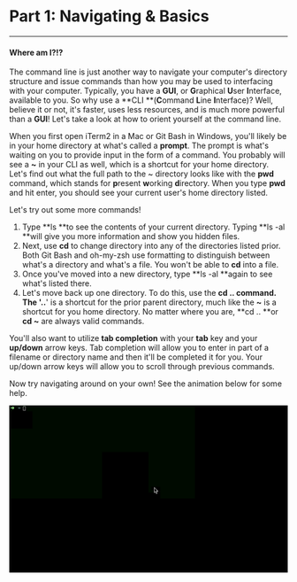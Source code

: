 # Part 1: Navigating & Basics

---

#### Where am I?!?

The command line is just another way to navigate your computer's directory structure and issue commands than how you may be used to interfacing with your computer. Typically, you have a **GUI**, or **G**raphical **U**ser **I**nterface, available to you. So why use a **CLI **\(**C**ommand **L**ine **I**nterface\)? Well, believe it or not, it's faster, uses less resources, and is much more powerful than a **GUI**! Let's take a look at how to orient yourself at the command line.

When you first open iTerm2 in a Mac or Git Bash in Windows, you'll likely be in your home directory at what's called a **prompt**. The prompt is what's waiting on you to provide input in the form of a command. You probably will see a **~** in your CLI as well, which is a shortcut for your home directory. Let's find out what the full path to the ~ directory looks like with the **pwd** command, which stands for **p**resent **w**orking **d**irectory. When you type **pwd** and hit enter, you should see your current user's home directory listed.

Let's try out some more commands!

1. Type **ls **to see the contents of your current directory. Typing **ls -al **will give you more information and show you hidden files.
2. Next, use **cd** to change directory into any of the directories listed prior. Both Git Bash and oh-my-zsh use formatting to distinguish between what's a directory and what's a file. You won't be able to **cd** into a file.
3. Once you've moved into a new directory, type **ls -al **again to see what's listed there.
4. Let's move back up one directory. To do this, use the **cd .. **command. The '**..**' is a shortcut for the prior parent directory, much like the **~** is a shortcut for you home directory. No matter where you are, **cd .. **or **cd ~** are always valid commands.

You'll also want to utilize **tab completion** with your **tab** key and your **up/down** arrow keys. Tab completion will allow you to enter in part of a filename or directory name and then it'll be completed it for you. Your up/down arrow keys will allow you to scroll through previous commands.

Now try navigating around on your own! See the animation below for some help.

![](/assets/CLI01.gif)

